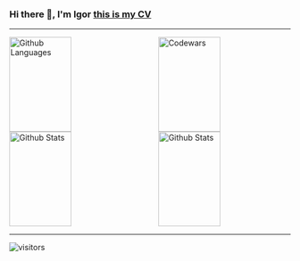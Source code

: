### Hi there 👋, I'm Igor <a href="https://defleppard333.github.io/">this is my CV</a>
__________________


<img height="170em" width="47%" align="right" alt="Codewars" src="https://github-readme-codewars-stats.herokuapp.com/api/?username=defleppard&card&colormode=dark_mode"/>
<img height="170em" width="47%" alt="Github Languages" src="https://github-readme-stats-eight-theta.vercel.app/api/top-langs/?username=defleppard333&layout=compact" />
<img height="170em" width="47%" align="right" alt="Github Stats" src="https://github-readme-streak-stats.herokuapp.com/?user=defleppard333" />
<img height="170em" width="47%" alt="Github Stats" src="https://github-readme-stats.vercel.app/api?username=defleppard333&show_icons=true&theme=default" />



___
![visitors](https://visitor-badge.glitch.me/badge?page_id=defleppard33.defleppard333&left_color=green&right_color=red)


